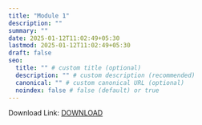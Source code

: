 ```yaml
---
title: "Module 1"
description: ""
summary: ""
date: 2025-01-12T11:02:49+05:30
lastmod: 2025-01-12T11:02:49+05:30
draft: false
seo:
  title: "" # custom title (optional)
  description: "" # custom description (recommended)
  canonical: "" # custom canonical URL (optional)
  noindex: false # false (default) or true
---
```


Download Link: <a href="/uploads/s1/atp/M1/atp-1.pdf" target="_blank">DOWNLOAD</a>
